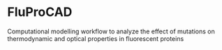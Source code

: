 # FluProCAD
Computational modelling workflow to analyze the effect of mutations on thermodynamic and optical properties in fluorescent proteins
